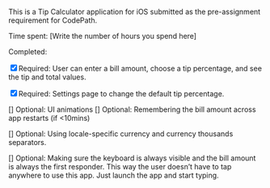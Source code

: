<!DOCTYPE html><html><head><meta charset="utf-8"><title>ReadME.md</title><style></style></head><body id="preview">
<p>This is a Tip Calculator application for iOS submitted as the pre-assignment requirement for CodePath.</p>
<p>Time spent: [Write the number of hours you spend here]</p>
<p>Completed:</p>
<p><input type="checkbox" id="checkbox12" checked="true"><label for="checkbox12">Required: User can enter a bill amount, choose a tip percentage, and see the tip and total values.</label></p>
<p><input type="checkbox" id="checkbox13" checked="true"><label for="checkbox13">Required: Settings page to change the default tip percentage.</label></p>
<p>[] Optional: UI animations
[] Optional: Remembering the bill amount across app restarts (if &lt;10mins)</p>
<p>[] Optional: Using locale-specific currency and currency thousands separators.</p>
<p>[] Optional: Making sure the keyboard is always visible and the bill amount is always the first responder. This way the user doesn’t have to tap anywhere to use this app. Just launch the app and start typing.</p>

</body></html>